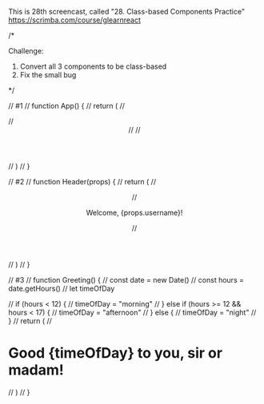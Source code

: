 This is 28th screencast, called "28. Class-based Components Practice"
https://scrimba.com/course/glearnreact



/*

Challenge:
1. Convert all 3 components to be class-based
2. Fix the small bug

*/





// #1
// function App() {
//     return (
//         <div>
//             <Header />
//             <Greeting />
//         </div>
//     )
// }

// #2
// function Header(props) {
//     return (
//         <header>
//          <p>Welcome, {props.username}!</p>
//         </header>
//     )
// }

// #3
// function Greeting() {
//     const date = new Date()
//     const hours = date.getHours()
//     let timeOfDay
    
//     if (hours < 12) {
//         timeOfDay = "morning"
//     } else if (hours >= 12 && hours < 17) {
//         timeOfDay = "afternoon"
//     } else {
//         timeOfDay = "night"
//     }
//     return (
//         <h1>Good {timeOfDay} to you, sir or madam!</h1>
//     )
// }